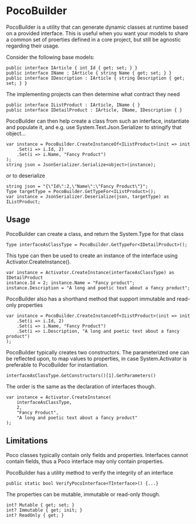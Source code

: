 
# PocoBuilder

PocoBuilder is a utility that can generate dynamic classes at runtime based on a provided interface. This is useful when you want your models to share a common set of proerties defined in a core project, but still be agnostic regarding their usage.

Consider the following base models:

    public interface IArticle { int Id { get; set; } }
    public interface IName : IArticle { string Name { get; set; } }
    public interface IDescription : IArticle { string Description { get; set; } }

The implementing projects can then determine what contract they need

    public interface IListProduct : IArticle, IName { }
    public interface IDetailProduct : IArticle, IName, IDescription { }

PocoBuilder can then help create a class from such an interface, instantiate and populate it, and e.g. use System.Text.Json.Serializer to stringify that object...

    var instance = PocoBuilder.CreateInstanceOf<IListProduct>(init => init
        .Set(i => i.Id, 2)
        .Set(i => i.Name, "Fancy Product")
    );
    string json = JsonSerializer.Serialize<object>(instance);

or to deserialize

    string json = "{\"Id\":2,\"Name\":\"Fancy Product\"}";
    Type targetType = PocoBuilder.GetTypeFor<IListProduct>();
    var instance = JsonSerializer.Deserialize(json, targetType) as IListProduct;

## Usage
PocoBuilder can create a class, and return the System.Type for that class

    Type interfaceAsClassType = PocoBuilder.GetTypeFor<IDetailProduct>();

This type can then be used to create an instance of the interface using Activator.CreateInstance().

    var instance = Activator.CreateInstance(interfaceAsClassType) as IDetailProduct
    instance.Id = 2; instance.Name = "Fancy product";
    instance.Description = "A long and poetic text about a fancy product";

PocoBuilder also has a shorthand method that support immutable and read-only properties

    var instance = PocoBuilder.CreateInstanceOf<IListProduct>(init => init
        .Set(i => i.Id, 2)
        .Set(i => i.Name, "Fancy Product")
        .Set(i => i.Description, "A long and poetic text about a fancy product")
    );

PocoBuilder typically creates two constructors. The parameterized one can be reflected upon, to map values to properties, in case System.Activator is preferable to PocoBuilder for instantiation.

    interfaceAsClassType.GetConstructors()[1].GetParameters()

The order is the same as the declaration of interfaces though.

    var instance = Activator.CreateInstance(
        interfaceAsClassType, 
        2, 
        "Fancy Product", 
        "A long and poetic text about a fancy product"
    );

## Limitations
Poco classes typically contain only fields and properties. Interfaces cannot contain fields, thus a Poco interface may only contain properties.

PocoBuilder has a utility method to verify the integrity of an interface

    public static bool VerifyPocoInterface<TInterface>() {...}

The properties can be mutable, immutable or read-only though.

    int? Mutable { get; set; }
    int? Immutable { get; init; }
    int? ReadOnly { get; }
